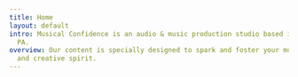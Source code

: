 ```yaml
---
title: Home
layout: default
intro: Musical Confidence is an audio & music production studio based in Philadelphia,
  PA.
overview: Our content is specially designed to spark and foster your musical confidence
  and creative spirit.
---
```


